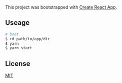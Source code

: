 This project was bootstrapped with [Create React App](https://github.com/facebook/create-react-app).

## Useage

```bash
# boot
$ cd path/to/app/dir
$ yarn
$ yarn start
```

## License

[MIT](https://github.com/kkeeth/search-repo-by-graphql-with-react/blob/master/LICENSE)
